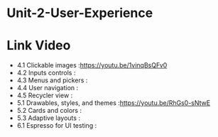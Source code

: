# Unit-2-User-Experience

# Link Video
- 4.1 Clickable images :https://youtu.be/1vinqBsQFv0
- 4.2 Inputs controls :
- 4.3 Menus and pickers :
- 4.4 User navigation :
- 4.5 Recycler view :
- 5.1 Drawables, styles, and themes :https://youtu.be/RhGs0-sNtwE
- 5.2 Cards and colors :
- 5.3 Adaptive layouts :
- 6.1 Espresso for UI testing :
